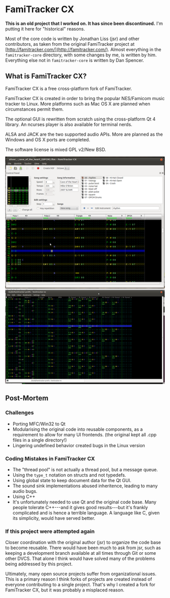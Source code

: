 # FamiTracker CX

**This is an old project that I worked on. It has since been discontinued.**
I'm putting it here for "historical" reasons.

Most of the core code is written by Jonathan Liss (jsr) and other contributors,
as taken from the original FamiTracker project at
[http://famitracker.com/](http://famitracker.com/). Almost everything in the
`famitracker-core` directory, with some changes by me, is written by him.
Everything else not in `famitracker-core` is written by Dan Spencer.

## What is FamiTracker CX?
FamiTracker CX is a free cross-platform fork of FamiTracker.

FamiTracker CX is created in order to bring the popular NES/Famicom music
tracker to Linux. More platforms such as Mac OS X are planned when circumstances
permit them.

The optional GUI is rewritten from scratch using the cross-platform Qt 4
library. An ncurses player is also available for terminal nerds.

ALSA and JACK are the two supported audio APIs. More are planned as the Windows
and OS X ports are completed.

The software license is mixed GPL v2/New BSD.

![Screenshot 1](img/screenshot1.png)
![Screenshot 2](img/screenshot2.png)

## Post-Mortem
### Challenges
* Porting MFC/Win32 to Qt
* Modularising the original code into reusable components, as a requirement to
  allow for many UI frontends.
  (the original kept all .cpp files in a single directory!)
* Lingering undefined behavior created bugs in the Linux version

### Coding Mistakes in FamiTracker CX
* The "thread pool" is not actually a thread pool, but a message queue.
* Using the `type_t` notation on structs and not typedefs.
* Using global state to keep document data for the Qt GUI.
* The sound sink implementations abused inheritence, leading to many audio bugs.
* Using C++
 * It's unfortunately needed to use Qt and the original code base.
   Many people tolerate C++---and it gives good results---but it's frankly
   complicated and is hence a terrible language.
   A language like C, given its simplicity, would have served better.

### If this project were attempted again
Closer coordination with the original author (jsr) to organize the code base to
become reusable. There would have been much to ask from jsr, such as keeping a
development branch available at all times through Git or some other DVCS.
That alone I think would have solved many of the problems being addressed
by this project.

Ultimately, many open source projects suffer from organizational issues.
This is a primary reason I think forks of projects are created instead of
everyone contributing to a single project. That's why I created a fork
for FamiTracker CX, but it was probably a misplaced reason.

